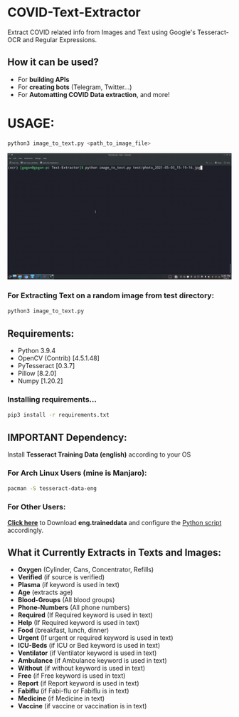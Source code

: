 # COVID-Text-Extractor

Extract COVID related info from Images and Text using Google's Tesseract-OCR and Regular Expressions.

## **How it can be used?**

- For **building APIs**
- For **creating bots** (Telegram, Twitter...)
- For **Automatting COVID Data extraction**, and more!

# **USAGE:**

```bash
python3 image_to_text.py <path_to_image_file>
```

![Usage](images/recording.gif)

### For Extracting Text on a random image from test directory:

```bash
python3 image_to_text.py
```

## **Requirements:**

- Python 3.9.4
- OpenCV (Contrib) [4.5.1.48]
- PyTesseract [0.3.7]
- Pillow [8.2.0]
- Numpy [1.20.2]

### **Installing requirements...**

```bash
pip3 install -r requirements.txt
```

## **IMPORTANT Dependency:**

Install **Tesseract Training Data (english)** according to your OS

### For Arch Linux Users (mine is Manjaro):

```bash
pacman -S tesseract-data-eng
```

### For Other Users:

[**Click here**](https://github.com/tesseract-ocr/tessdata/blob/master/eng.traineddata) to Download **eng.traineddata** and configure the [Python script](image_to_text.py) accordingly.

## What it Currently Extracts in Texts and Images:

- **Oxygen** (Cylinder, Cans, Concentrator, Refills)
- **Verified** (if source is verified)
- **Plasma** (if keyword is used in text)
- **Age** (extracts age)
- **Blood-Groups** (All blood groups)
- **Phone-Numbers** (All phone numbers)
- **Required** (If Required keyword is used in text)
- **Help** (If Required keyword is used in text)
- **Food** (breakfast, lunch, dinner)
- **Urgent** (If urgent or required keyword is used in text)
- **ICU-Beds** (if ICU or Bed keyword is used in text)
- **Ventilator** (if Ventilator keyword is used in text)
- **Ambulance** (if Ambulance keyword is used in text)
- **Without** (if without keyword is used in text)
- **Free** (if Free keyword is used in text)
- **Report** (if Report keyword is used in text)
- **Fabiflu** (if Fabi-flu or Fabiflu is in text)
- **Medicine** (if Medicine in text)
- **Vaccine** (if vaccine or vaccination is in text)
